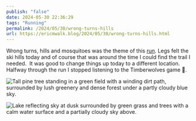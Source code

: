 ```yaml
---
publish: "false"
date: 2024-05-30 22:36:29
tags: "Running"
permalink: /2024/05/30/wrong-turns-hills
url: https://ericmwalk.blog/2024/05/30/wrong-turns-hills.html
---
```


Wrong turns, hills and mosquitoes was the theme of this [run](https://strava.com/activities/11537102418). Legs felt the ski hills today and of course that was around the time I could find the trail I needed.  It was good to change things up today to a different location. Halfway through the run I stopped listening to the Timberwolves game 🥹.

![Tall pine tree standing in a green field with a winding dirt path, surrounded by lush greenery and dense forest under a partly cloudy blue sky.](https://ericmwalk.blog/uploads/2024/img-0109.jpeg)


![Lake reflecting sky at dusk surrounded by green grass and trees with a calm water surface and a partially cloudy sky above.](https://ericmwalk.blog/uploads/2024/img-0111.jpeg)